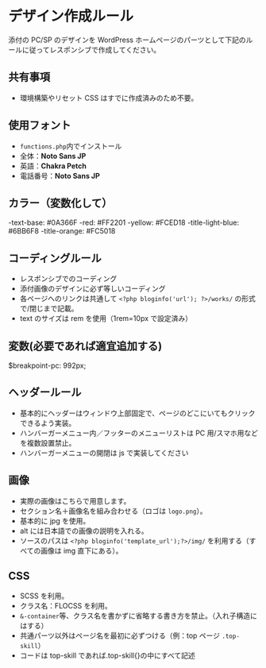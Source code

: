 # デザイン作成ルール

添付の PC/SP のデザインを WordPress ホームページのパーツとして下記のルールに従ってレスポンシブで作成してください。

## 共有事項

- 環境構築やリセット CSS はすでに作成済みのため不要。

## 使用フォント

- `functions.php`内でインストール
- 全体：**Noto Sans JP**
- 英語：**Chakra Petch**
- 電話番号：**Noto Sans JP**

## カラー（変数化して）

-text-base: #0A366F
-red: #FF2201
-yellow: #FCED18
-title-light-blue: #6BB6F8
-title-orange: #FC5018

## コーディングルール

- レスポンシブでのコーディング
- 添付画像のデザインに必ず等しいコーディング
- 各ページへのリンクは共通して `<?php bloginfo('url'); ?>/works/` の形式で/閉じまで記載。
- text のサイズは rem を使用（1rem=10px で設定済み）

## 変数(必要であれば適宜追加する)

$breakpoint-pc: 992px;

## ヘッダールール

- 基本的にヘッダーはウィンドウ上部固定で、ページのどこにいてもクリックできるよう実装。
- ハンバーガーメニュー内／フッターのメニューリストは PC 用/スマホ用などを複数設置禁止。
- ハンバーガーメニューの開閉は js で実装してください

## 画像

- 実際の画像はこちらで用意します。
- セクション名＋画像名を組み合わせる（ロゴは `logo.png`）。
- 基本的に jpg を使用。
- alt には日本語での画像の説明を入れる。
- ソースのパスは `<?php bloginfo('template_url');?>/img/` を利用する（すべての画像は img 直下にある）。

## CSS

- SCSS を利用。
- クラス名：FLOCSS を利用。
- `&-container`等、クラス名を書かずに省略する書き方を禁止。（入れ子構造にはする）
- 共通パーツ以外はページ名を最初に必ずつける（例：top ページ `.top-skill`）
- コードは top-skill であれば.top-skill{}の中にすべて記述
